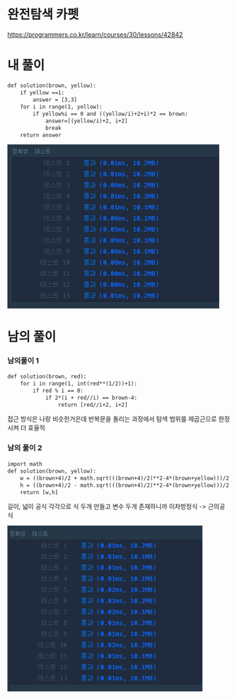 # 완전탐색 카펫

https://programmers.co.kr/learn/courses/30/lessons/42842

# 내 풀이

```
def solution(brown, yellow):
    if yellow ==1: 
        answer = [3,3]
    for i in range(1, yellow):
        if yellow%i == 0 and ((yellow/i)+2+i)*2 == brown:
            answer=[(yellow/i)+2, i+2]
            break
    return answer
```

![image-20210811000005590](image-20210811000005590.png)



# 남의 풀이

### 남의풀이 1

```
def solution(brown, red):
    for i in range(1, int(red**(1/2))+1):
        if red % i == 0:
            if 2*(i + red//i) == brown-4:
                return [red//i+2, i+2]
```

접근 방식은 나랑 비슷한거은데 반복문을 돌리는 과정에서 탐색 범위를 제곱근으로 한정시켜 더 효율적 

### 남의 풀이 2

```
import math
def solution(brown, yellow):
    w = ((brown+4)/2 + math.sqrt(((brown+4)/2)**2-4*(brown+yellow)))/2
    h = ((brown+4)/2 - math.sqrt(((brown+4)/2)**2-4*(brown+yellow)))/2
    return [w,h]
```

길이, 넓이 공식 각각으로 식 두개 만들고 변수 두개 존재하니까 이차방정식 -> 근의공식

![image-20210811000141949](image-20210811000141949.png)